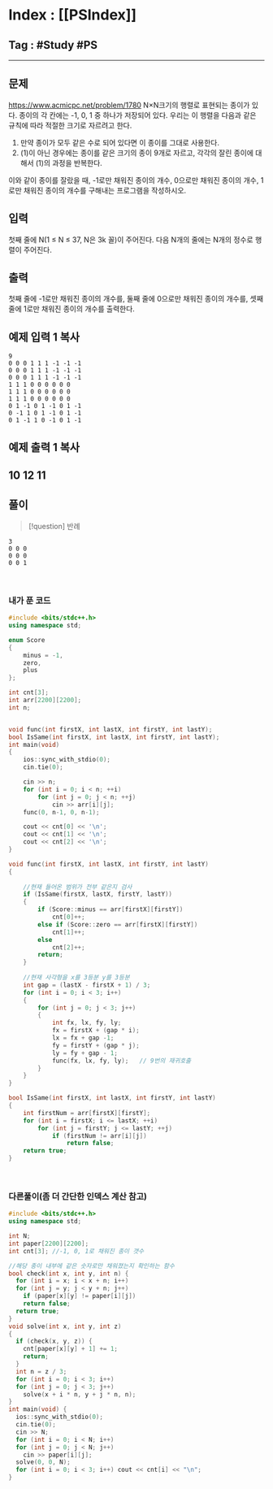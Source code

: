 # Index : [[PSIndex]]
## Tag : #Study #PS
---

## 문제
https://www.acmicpc.net/problem/1780
N×N크기의 행렬로 표현되는 종이가 있다. 종이의 각 칸에는 -1, 0, 1 중 하나가 저장되어 있다. 우리는 이 행렬을 다음과 같은 규칙에 따라 적절한 크기로 자르려고 한다.

1. 만약 종이가 모두 같은 수로 되어 있다면 이 종이를 그대로 사용한다.
2. (1)이 아닌 경우에는 종이를 같은 크기의 종이 9개로 자르고, 각각의 잘린 종이에 대해서 (1)의 과정을 반복한다.

이와 같이 종이를 잘랐을 때, -1로만 채워진 종이의 개수, 0으로만 채워진 종이의 개수, 1로만 채워진 종이의 개수를 구해내는 프로그램을 작성하시오.

## 입력

첫째 줄에 N(1 ≤ N ≤ 37, N은 3k 꼴)이 주어진다. 다음 N개의 줄에는 N개의 정수로 행렬이 주어진다.

## 출력

첫째 줄에 -1로만 채워진 종이의 개수를, 둘째 줄에 0으로만 채워진 종이의 개수를, 셋째 줄에 1로만 채워진 종이의 개수를 출력한다.

## 예제 입력 1 복사
```
9
0 0 0 1 1 1 -1 -1 -1
0 0 0 1 1 1 -1 -1 -1
0 0 0 1 1 1 -1 -1 -1
1 1 1 0 0 0 0 0 0
1 1 1 0 0 0 0 0 0
1 1 1 0 0 0 0 0 0
0 1 -1 0 1 -1 0 1 -1
0 -1 1 0 1 -1 0 1 -1
0 1 -1 1 0 -1 0 1 -1
```


## 예제 출력 1 복사

10
12
11
   
---
## 풀이
> [!question] 반례
```
3
0 0 0
0 0 0
0 0 1
```
   
### 내가 푼 코드
```cpp
#include <bits/stdc++.h>
using namespace std;

enum Score
{
	minus = -1,
	zero,
	plus
};

int cnt[3];
int arr[2200][2200];
int n;


void func(int firstX, int lastX, int firstY, int lastY);
bool IsSame(int firstX, int lastX, int firstY, int lastY);
int main(void)
{
	ios::sync_with_stdio(0);
	cin.tie(0);

	cin >> n;
	for (int i = 0; i < n; ++i)
		for (int j = 0; j < n; ++j)
			cin >> arr[i][j];
	func(0, n-1, 0, n-1);

	cout << cnt[0] << '\n';
	cout << cnt[1] << '\n';
	cout << cnt[2] << '\n';
}

void func(int firstX, int lastX, int firstY, int lastY)
{
	
	//현재 들어온 범위가 전부 같은지 검사
	if (IsSame(firstX, lastX, firstY, lastY))
	{
		if (Score::minus == arr[firstX][firstY])
			cnt[0]++;
		else if (Score::zero == arr[firstX][firstY])
			cnt[1]++;
		else
			cnt[2]++;
		return;
	}
	
	//현재 사각형을 x를 3등분 y를 3등분
	int gap = (lastX - firstX + 1) / 3;
	for (int i = 0; i < 3; i++)
	{
		for (int j = 0; j < 3; j++)
		{
			int fx, lx, fy, ly;
			fx = firstX + (gap * i);
			lx = fx + gap -1;
			fy = firstY + (gap * j);
			ly = fy + gap - 1;
			func(fx, lx, fy, ly);	// 9번의 재귀호출
		}
	}
}

bool IsSame(int firstX, int lastX, int firstY, int lastY)
{
	int firstNum = arr[firstX][firstY];
	for (int i = firstX; i <= lastX; ++i)
		for (int j = firstY; j <= lastY; ++j)
			if (firstNum != arr[i][j])
				return false;
	return true;
}
```
   
### 다른풀이(좀 더 간단한 인덱스 계산 참고)
```cpp
#include <bits/stdc++.h>
using namespace std;

int N;
int paper[2200][2200];
int cnt[3]; //-1, 0, 1로 채워진 종이 갯수

//해당 종이 내부에 같은 숫자로만 채워졌는지 확인하는 함수
bool check(int x, int y, int n) {
  for (int i = x; i < x + n; i++)
  for (int j = y; j < y + n; j++)
    if (paper[x][y] != paper[i][j])
    return false;
  return true;
}
void solve(int x, int y, int z)
{
  if (check(x, y, z)) {
    cnt[paper[x][y] + 1] += 1;
    return;
  }
  int n = z / 3;
  for (int i = 0; i < 3; i++)
  for (int j = 0; j < 3; j++)
    solve(x + i * n, y + j * n, n);
}
int main(void) {
  ios::sync_with_stdio(0);
  cin.tie(0);
  cin >> N;
  for (int i = 0; i < N; i++)
  for (int j = 0; j < N; j++)
    cin >> paper[i][j];
  solve(0, 0, N);
  for (int i = 0; i < 3; i++) cout << cnt[i] << "\n";
}
```
